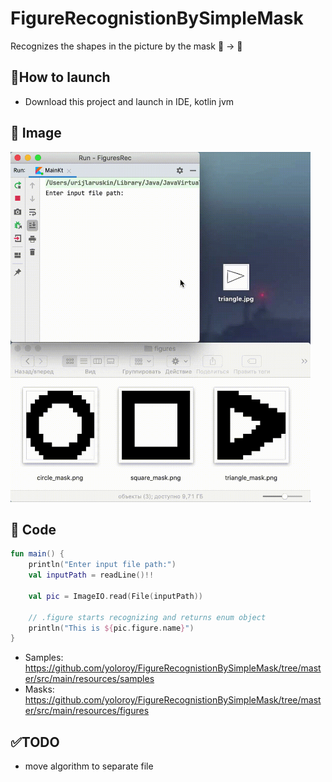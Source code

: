# FigureRecognistionBySimpleMask
Recognizes the shapes in the picture by the mask :art: -> :symbols:

## :rocket:How to launch
* Download this project and launch in IDE, kotlin jvm

## :iphone: Image
<img src="https://github.com/yoloroy/FigureRecognistionBySimpleMask/blob/master/readmeRes/usageImage.gif" width="480" height="560">

## :hammer: Code
```kotlin
fun main() {
    println("Enter input file path:")
    val inputPath = readLine()!!

    val pic = ImageIO.read(File(inputPath))

    // .figure starts recognizing and returns enum object
    println("This is ${pic.figure.name}")
}
```

* Samples: https://github.com/yoloroy/FigureRecognistionBySimpleMask/tree/master/src/main/resources/samples
* Masks: https://github.com/yoloroy/FigureRecognistionBySimpleMask/tree/master/src/main/resources/figures

## :white_check_mark:TODO
* move algorithm to separate file
